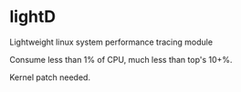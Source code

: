 lightD
======

Lightweight linux system performance tracing module

Consume less than 1% of CPU, much less than top's 10+%.

Kernel patch needed.
